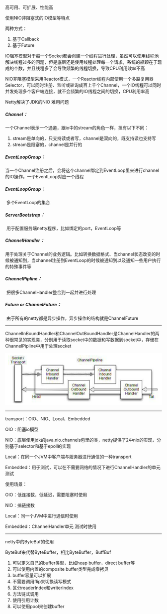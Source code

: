 高可用、可扩展、性能高

使用NIO非阻塞式的IO模型等特点

两种方式：

1. 基于Callback
2. 基于Future

IO阻塞模型对于每一个Socket都会创建一个线程进行处理，虽然可以使用线程池解决线程过多的问题，但是底层还是使用线程处理每一个请求，系统的瓶颈在于现成的个数，并且线程多了会导致频繁的线程切换，导致CPU利用效率不高

NIO非阻塞模型采用Reactor模式，一个Reactor线程内部使用一个多路复用器Selector，可以同时注册、监听或轮询成百上千个Channel，一个IO线程可以同时并发处理多个客户端连接，就不会频繁的IO线程之间的切换，CPU利用率高

Netty解决了JDK的NIO 难用问题



##### Channel：

​	一个Channel表示一个通道，跟io中的stream的角色一样，担有以下不同：

1. stream是单向的，只支持读或者写，channel是双向的，既支持读也支持写
2. stream是阻塞的，channel是并行的

##### EventLoopGroup：

​	当一个Channel注册之后，会将这个channel绑定到EventLoop里来进行channel的IO操作，一个EventLoop对应一个线程

##### EventLoopGroup：

​	多个EventLoop的集合

##### ServerBootstrap：

​	用于配置服务端netty程序，比如绑定的port，EventLoop等

##### ChannelHandler：

​	用于处理关于Channel的业务逻辑。比如转换数据格式、当channel状态改变的时候被通知到，当channel注册到EventLoop的时候被通知到以及通知一些用户执行的特殊事件等

##### ChannelPipline：

​	把很多ChannelHandler整合到一起并进行处理

##### Future or ChannelFuture：

​	由于所有的netty都是异步操作，异步操作的结构就是ChannelFuture



------



ChannelInBoundHandler和ChannelOutBoundHandler是ChannelHandler的两种很常见的实现类，分别用于读取socket中的数据和写数据到socket中，存储在ChannelPipline中用于处理socket

![ChannelInBoundHandler和ChannelOutBoundHandler关系](../images/channel_handler.png)



------

transport：OIO、NIO、Local、Embedded

OIO：阻塞io模型

NIO：底层使用jdk的java.nio.channels包里的类，netty提供了2中nio的实现，分别基于selector和基于epoll的实现

Local：在同一个JVM中客户端与服务器进行通信的一种transport

Embedded：用于测试，可以在不需要网络的情况下进行ChannelHandler的单元测试

使用场景：

OIO：低连接数，低延迟，需要阻塞时使用

NIO：搞链接数

Local：同一个JVM中进行通信时使用

Embedded：ChannelHandler单元 测试时使用

------

netty中的ByteBuf的使用

ByteBuf来代替ByteBuffer，相比ByteBuffer，BuffBuf

1. 可以定义自己的buffer类型，比如heap buffer，direct buffer等
2. 可以使用内置的composite buffer类型完成零拷贝
3. buffer容量可以扩展
4. 不需要调用flip来切换读写模式
5. 区分readerIndex和writerIndex
6. 方法链式调用
7. 使用引用计数
8. 可以使用pool来创建buffer

